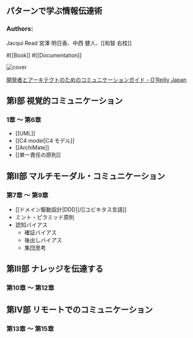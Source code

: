 ## パターンで学ぶ情報伝達術

### Authors:
Jacqui Read
宮澤 明日香、中西 健人、[[和智 右桂]]

#[[Book]] #[[Documentation]]

![cover](https://www.oreilly.co.jp/books/images/picture_large978-4-8144-0105-5.jpeg)

[開発者とアーキテクトのためのコミュニケーションガイド - O'Reilly Japan](https://www.oreilly.co.jp//books/9784814401055/)

## 第I部 視覚的コミュニケーション

### 1章 ～ 第6章
- [[UML]]
- [[C4 model|C4 モデル]]
- [[ArchiMate]]
- [[単一責任の原則]]

## 第II部 マルチモーダル・コミュニケーション

### 第7章 ～ 第9章
- [[ドメイン駆動設計|DDD]]/[[ユビキタス言語]]
- ミント・ピラミッド原則
- 認知バイアス
  - 確証バイアス
  - 後出しバイアス
  - 集団思考

## 第III部 ナレッジを伝達する

### 第10章 ～ 第12章

## 第IV部 リモートでのコミュニケーション

### 第13章 ～ 第15章